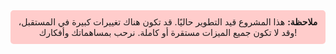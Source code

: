 <div align="center" style="background-color: #ffcccb; padding: 10px; border-radius: 5px;">
  <strong>ملاحظة:</strong> هذا المشروع قيد التطوير حاليًا. قد تكون هناك تغييرات كبيرة في المستقبل، وقد لا تكون جميع الميزات مستقرة أو كاملة. نرحب بمساهماتك وأفكارك!
</div>